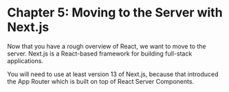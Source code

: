 # Chapter 5: Moving to the Server with Next.js

Now that you have a rough overview of React, we want to move to the server.
Next.js is a React-based framework for building full-stack applications.

You will need to use at least version 13 of Next.js, because that introduced the App Router which is built on top of React Server Components.
